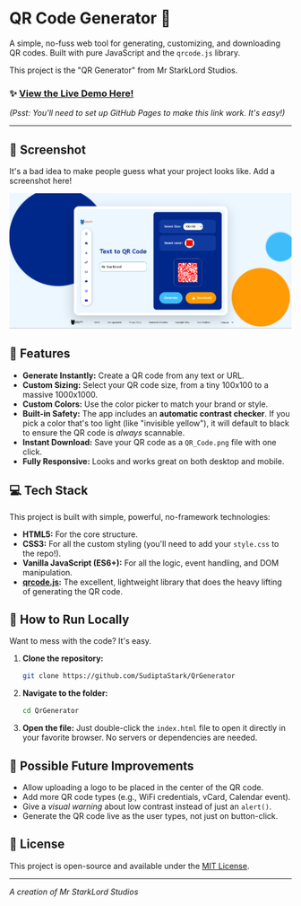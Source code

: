 # QR Code Generator 📲

A simple, no-fuss web tool for generating, customizing, and downloading QR codes. Built with pure JavaScript and the `qrcode.js` library.

This project is the "QR Generator" from Mr StarkLord Studios.

### ✨ [**View the Live Demo Here\!**](https://sudiptastark.github.io/QrGenerator/)

*(Psst: You'll need to set up GitHub Pages to make this link work. It's easy\!)*

-----

## 📸 Screenshot

It's a bad idea to make people guess what your project looks like. Add a screenshot here\!

![Screenshot of the QR Generator in action](https://github.com/SudiptaStark/QrGenerator/blob/main/screenshot.png)

## 🚀 Features

  * **Generate Instantly:** Create a QR code from any text or URL.
  * **Custom Sizing:** Select your QR code size, from a tiny 100x100 to a massive 1000x1000.
  * **Custom Colors:** Use the color picker to match your brand or style.
  * **Built-in Safety:** The app includes an **automatic contrast checker**. If you pick a color that's too light (like "invisible yellow"), it will default to black to ensure the QR code is *always* scannable.
  * **Instant Download:** Save your QR code as a `QR_Code.png` file with one click.
  * **Fully Responsive:** Looks and works great on both desktop and mobile.

## 💻 Tech Stack

This project is built with simple, powerful, no-framework technologies:

  * **HTML5:** For the core structure.
  * **CSS3:** For all the custom styling (you'll need to add your `style.css` to the repo\!).
  * **Vanilla JavaScript (ES6+):** For all the logic, event handling, and DOM manipulation.
  * **[qrcode.js](https://github.com/davidshimjs/qrcodejs):** The excellent, lightweight library that does the heavy lifting of generating the QR code.

## 🏃 How to Run Locally

Want to mess with the code? It's easy.

1.  **Clone the repository:**

    ```bash
    git clone https://github.com/SudiptaStark/QrGenerator
    ```

2.  **Navigate to the folder:**

    ```bash
    cd QrGenerator
    ```

3.  **Open the file:**
    Just double-click the `index.html` file to open it directly in your favorite browser. No servers or dependencies are needed.

## 🔮 Possible Future Improvements

  * Allow uploading a logo to be placed in the center of the QR code.
  * Add more QR code types (e.g., WiFi credentials, vCard, Calendar event).
  * Give a *visual warning* about low contrast instead of just an `alert()`.
  * Generate the QR code live as the user types, not just on button-click.

## 📜 License

This project is open-source and available under the [MIT License](https://www.google.com/search?q=LICENSE).

-----

*A creation of Mr StarkLord Studios*

